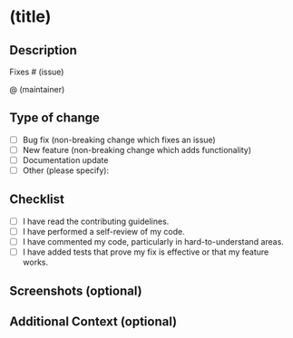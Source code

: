 # (title)

<!-- Please use a fitting title to summarize your changes. -->

## Description

<!-- Please include a summary of the change and why it is needed. Include any relevant context or background information. -->

Fixes # (issue)

@ (maintainer)

## Type of change

<!-- Please delete options that are not relevant. -->
- [ ] Bug fix (non-breaking change which fixes an issue)
- [ ] New feature (non-breaking change which adds functionality)
- [ ] Documentation update
- [ ] Other (please specify):

## Checklist

<!-- Ensure that your code follows these guidelines before submission. -->
- [ ] I have read the contributing guidelines.
- [ ] I have performed a self-review of my code.
- [ ] I have commented my code, particularly in hard-to-understand areas.
- [ ] I have added tests that prove my fix is effective or that my feature works.

## Screenshots (optional)

<!-- Add screenshots or videos to better explain your changes, if applicable. -->

## Additional Context (optional)

<!-- Add any other context or information about the pull request here. -->
